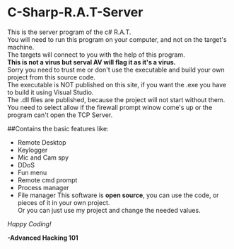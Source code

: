 # C-Sharp-R.A.T-Server
This is the server program of the c# R.A.T.  
You will need to run this program on your computer, and not on the target's machine.  
The targets will connect to you with the help of this program.  
**This is not a virus but serval AV will flag it as it's a virus.**  
Sorry you need to trust me or don't use the executable and build your own project from this source code.  
The executable is NOT published on this site, if you want the .exe you have to build it using Visual Studio.  
The .dll files are published, because the project will not start without them.  
You need to select allow if the firewall prompt winow come's up or the program can't open the TCP Server.  

##Contains the basic features like:  
- Remote Desktop
- Keylogger
- Mic and Cam spy
- DDoS
- Fun menu
- Remote cmd prompt
- Process manager
- File manager
This software is **open source**, you can use the code, or pieces of it in your own project.  
Or you can just use my project and change the needed values.  

*Happy Coding!*  

**\-Advanced Hacking 101**
